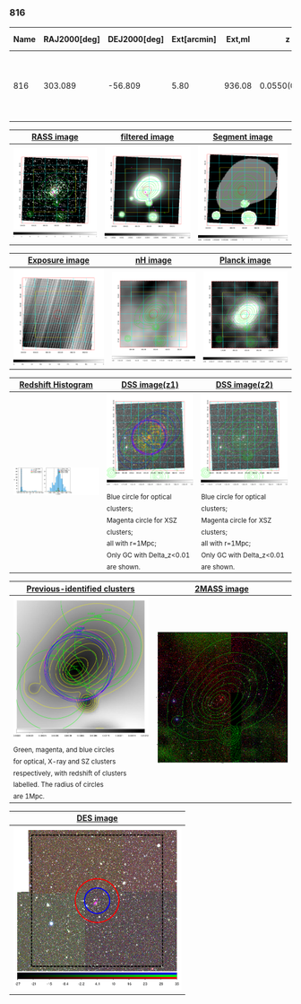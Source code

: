 <div STYLE="page-break-after: always;"></div>

### 816

|Name|RAJ2000[deg]|DEJ2000[deg] |Ext[arcmin]| Ext,ml | z | z_src| C|GC(XSZ,Delta_z<0.01)| GC(OPT,Delta_z<0.01)|GC| R_sig[arcmin] | R500[arcmin] | R500[Mpc]| CRsig[c/s] | CR500[c/s] |L500[1E44 erg/s]|F500[1E-12 erg/s/cm^2]| M500[1E14 Msun]|Tx[keV]|Cnt_sig|Beta|Rc[arcmin]|Comment|Alias|
|---|---|---|---|---|---|------|---|--------|---------|----------|---|---|---|---|---|---|---|---|---|---|---|---|---|---|
|816| 303.089| -56.809| 5.80| 936.08| 0.0550(0.005)| z1, z_xsz| B| B15, MCXC, PSZ2, Tar, XB| A, N| A, B15, MCXC, N, PSZ2, Tar, W, XB| 36.640| 19.637| 1.259| 3.296(0.209)| 3.062(0.195)| 4.128(0.101)| 57.295(1.397)| 5.99(0.07)| 6.57(0.05)| 598.1| 0.733(-0.026+0.029)| 7.601(-0.492+0.534)| -| k535|

|[RASS image](../image/816/816_img.pdf)|[filtered image](../image/816/816_fil.pdf)|[Segment image](../image/816/816_seg.pdf)|
|-------------------|--------------------|-------------------|
| <img src="../image/816/816_img.png" width="300">  | <img src="../image/816/816_fil.png" width="300">   | <img src="../image/816/816_seg.png" width="300">  |

|[Exposure image](../image/816/816_mex.pdf)| [nH image](../image/816/816_nh.pdf)| [Planck image](../image/816/816_p.pdf)|
|-------------------|--------------------|-------------------|
|<img src="../image/816/816_mex.png" width="300">   | <img src="../image/816/816_nh.png" width="300">    | <img src="../image/816/816_p.png" width="300"> |

|[Redshift Histogram](../image/816/816_zg.pdf) | [DSS image(z1)](../image/816/816_dss_z1.pdf)      |  [DSS image(z2)](../image/816/816_dss_z2.pdf)    |
|-------------------|--------------------|-------------------|
|<img src="../image/816/816_zg.png" width="300"> |<img src="../image/816/816_dss_z1.png" width="300"> <sub><br>Blue circle for optical clusters; <br>Magenta circle for XSZ clusters; <br>all with r=1Mpc; <br>Only GC with Delta_z<0.01 are shown. </sub>| <img src="../image/816/816_dss_z2.png" width="300"><sub><br>Blue circle for optical clusters; <br>Magenta circle for XSZ clusters; <br>all with r=1Mpc; <br>Only GC with Delta_z<0.01 are shown. </sub> |

|[Previous-identified clusters](../image/816/816_gc.pdf) | [2MASS image](../image/816/816_2mass.pdf)      |
|-------------------|-------------------|
|<img src=../image/816/816_gc.png width="300"> <br><sub>Green, magenta, and blue circles <br>for optical, X-ray and SZ clusters <br>respectively, with redshift of clusters <br>labelled. The radius of circles <br>are 1Mpc.</sub>|<img src="../image/816/816_2mass.png" width="300">  |

|[DES image](../image/816/816_des.pdf)   |
|-------------------|
| <img src="../image/816/816_des.png" width="300">  |
